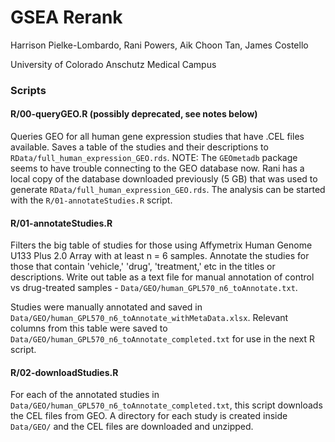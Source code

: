 # GSEA Rerank

Harrison Pielke-Lombardo, Rani Powers, Aik Choon Tan, James Costello

University of Colorado Anschutz Medical Campus

### Scripts

#### R/00-queryGEO.R (possibly deprecated, see notes below)

Queries GEO for all human gene expression studies that have .CEL files available. Saves a table of the studies and their descriptions to `RData/full_human_expression_GEO.rds`. NOTE: The `GEOmetadb` package seems to have trouble connecting to the GEO database now. Rani has a local copy of the database downloaded previously (5 GB) that was used to generate `RData/full_human_expression_GEO.rds`. The analysis can be started with the `R/01-annotateStudies.R` script.

#### R/01-annotateStudies.R

Filters the big table of studies for those using Affymetrix Human Genome U133 Plus 2.0 Array with at least n = 6 samples. Annotate the studies for those that contain 'vehicle,' 'drug', 'treatment,' etc in the titles or descriptions. Write out table as a text file for manual annotation of control vs drug-treated samples - `Data/GEO/human_GPL570_n6_toAnnotate.txt`. 

Studies were manually annotated and saved in `Data/GEO/human_GPL570_n6_toAnnotate_withMetaData.xlsx`. Relevant columns from this table were saved to `Data/GEO/human_GPL570_n6_toAnnotate_completed.txt` for use in the next R script.

#### R/02-downloadStudies.R

For each of the annotated studies in `Data/GEO/human_GPL570_n6_toAnnotate_completed.txt`, this script downloads the CEL files from GEO. A directory for each study is created inside `Data/GEO/` and the CEL files are downloaded and unzipped.